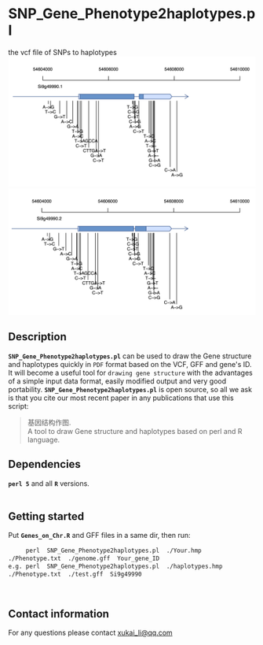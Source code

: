 # SNP_Gene_Phenotype2haplotypes.pl
the vcf file of SNPs to haplotypes
![+](Plot_gene-Si9g49990-Phenotype-1.png)
![+](Plot_gene-Si9g49990-Phenotype-2.png)
## Description
__`SNP_Gene_Phenotype2haplotypes.pl`__ can be used to draw the Gene structure and haplotypes quickly in `PDF` format based on the VCF, GFF and gene's ID. It will become a useful tool for `drawing gene structure` with the advantages of a simple input data format, easily modified output and very good portability. __`SNP_Gene_Phenotype2haplotypes.pl`__ is open source, so all we ask is that you cite our most recent paper in any publications that use this script:</br>
> 基因结构作图.</br>
> A tool to draw Gene structure and haplotypes based on perl and R language.</br>

## Dependencies
__`perl 5`__ and all __`R`__ versions. </br></br>

## Getting started
Put __`Genes_on_Chr.R`__ and GFF files in a same dir, then run:</br>
```
     perl  SNP_Gene_Phenotype2haplotypes.pl  ./Your.hmp  ./Phenotype.txt  ./genome.gff  Your_gene_ID
e.g. perl  SNP_Gene_Phenotype2haplotypes.pl  ./haplotypes.hmp   ./Phenotype.txt  ./test.gff  Si9g49990
```
</br>

## Contact information
For any questions please contact xukai_li@qq.com</br>
